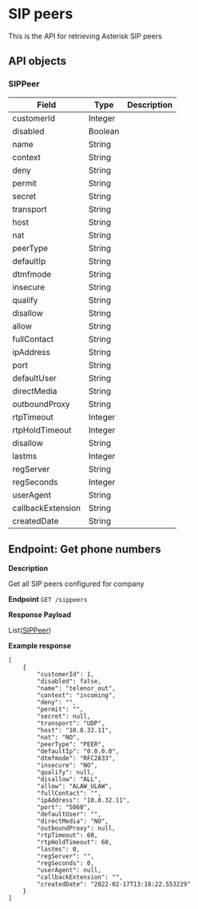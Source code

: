 # SIP peers
This is the API for retrieving Asterisk SIP peers

## API objects

### SIPPeer

Field               | Type                                       | Description
------------------- | -------------------------------------------|-------------------------------
customerId          | Integer                                    | 
disabled            | Boolean                                    | 
name                | String                                     |  
context             | String                                     |  
deny                | String                                     |  
permit              | String                                     |  
secret              | String                                     |  
transport           | String                                     |  
host                | String                                     |  
nat                 | String                                     |  
peerType            | String                                     |  
defaultIp           | String                                     |  
dtmfmode            | String                                     |  
insecure            | String                                     |  
qualify             | String                                     |  
disallow            | String                                     |  
allow               | String                                     |  
fullContact         | String                                     |  
ipAddress           | String                                     |  
port                | String                                     |  
defaultUser         | String                                     |  
directMedia         | String                                     |  
outboundProxy       | String                                     |  
rtpTimeout          | Integer                                    |  
rtpHoldTimeout      | Integer                                    | 
disallow            | String                                     |  
lastms              | Integer                                    |  
regServer           | String                                     |  
regSeconds          | Integer                                    |  
userAgent           | String                                     |  
callbackExtension   | String                                     |  
createdDate         | String                                     |


## Endpoint: Get phone numbers

**Description**

Get all SIP peers configured for company

**Endpoint** `GET /sippeers`

**Response Payload**

List([SIPPeer](/api/phone-numbers-api/#sippeer))

**Example response**

```
[
    {
        "customerId": 1,
        "disabled": false,
        "name": "telenor_out",
        "context": "incoming",
        "deny": "",
        "permit": "",
        "secret": null,
        "transport": "UDP",
        "host": "10.8.32.11",
        "nat": "NO",
        "peerType": "PEER",
        "defaultIp": "0.0.0.0",
        "dtmfmode": "RFC2833",
        "insecure": "NO",
        "qualify": null,
        "disallow": "ALL",
        "allow": "ALAW_ULAW",
        "fullContact": "",
        "ipAddress": "10.8.32.11",
        "port": "5060",
        "defaultUser": "",
        "directMedia": "NO",
        "outboundProxy": null,
        "rtpTimeout": 60,
        "rtpHoldTimeout": 60,
        "lastms": 0,
        "regServer": "",
        "regSeconds": 0,
        "userAgent": null,
        "callbackExtension": "",
        "createdDate": "2022-02-17T13:18:22.553229"
    }
]
```

